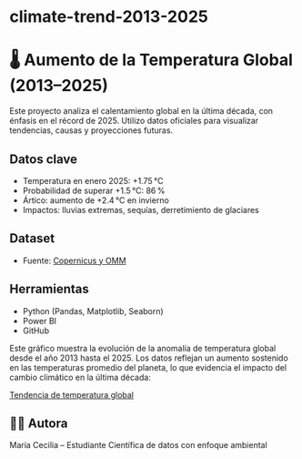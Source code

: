 # climate-trend-2013-2025

# 🌡️ Aumento de la Temperatura Global (2013–2025)

Este proyecto analiza el calentamiento global en la última década, con énfasis en el récord de 2025.
Utilizo datos oficiales para visualizar tendencias, causas y proyecciones futuras.

##  Datos clave
- Temperatura en enero 2025: +1.75 °C
- Probabilidad de superar +1.5 °C: 86 %
- Ártico: aumento de +2.4 °C en invierno
- Impactos: lluvias extremas, sequías, derretimiento de glaciares

##  Dataset
- Fuente: [Copernicus y OMM](https://www.eluniversal.com.mx/mundo/2025-arranca-con-el-enero-mas-calido-registrado-hasta-ahora-temperatura-aumento-175-grados-segun-observatorio-copernicus)

##  Herramientas
- Python (Pandas, Matplotlib, Seaborn)
- Power BI
- GitHub

Este gráfico muestra la evolución de la anomalía de temperatura global desde el año 2013 hasta el 2025. Los datos reflejan un aumento sostenido en las temperaturas promedio del planeta, lo que evidencia el impacto del cambio climático en la última década:

[Tendencia de temperatura global](global-temperature-trend.png)


## 👩‍💻 Autora
Maria Cecilia – Estudiante Científica de datos con enfoque ambiental
